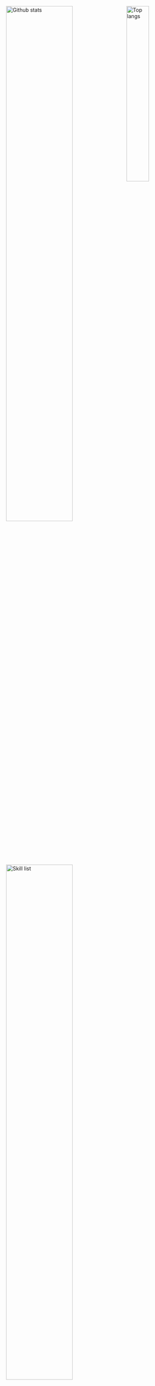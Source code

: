 <div>
  <img alt="Github stats" width="60%" src="https://github-readme-stats.vercel.app/api?username=yindaheng98&show_icons=true&count_private=true">
  <img alt="Top langs" width="35%" align="right" src="https://github-readme-stats.vercel.app/api/top-langs/?username=yindaheng98&langs_count=8&hide=html,tex,javascript,css,Jupyter%20Notebook&exclude_repo=yindaheng98.github.io,LittleProgramSet">
  <img alt="Skill list" width="60%" src="https://skillicons.dev/icons?&perline=8&i=py,latex,go,java,nodejs,vue,bash,cpp,docker,kubernetes,githubactions,redis,mysql,nginx,arduino,raspberrypi">
</div>

### Hi there 👋, it's Howard Yin

<!--
**yindaheng98/yindaheng98** is a ✨ _special_ ✨ repository because its `README.md` (this file) appears on your GitHub profile.
-->
- 🔭 I'm researching on: video live & super-resolution & edge computing
- 🌱 I’m currently learning: WebRTC & video codec
<!--
- 👯 I’m looking to collaborate on ...
- 🤔 I’m looking for help with ...
- 💬 Ask me about ...
-->
- 📧 How to reach me: <yindaheng98@gmail.com>
- 🔗 Here is my blog: <https://yindaheng98.github.io>
- ⚡ Fun fact: An experience Minecraft industrial server maintainer
<!--
- 👔 Working experience: [Wuxi Soft Testing & Certification Co., Ltd.](http://www.wxstc.org.cn/)
-->
